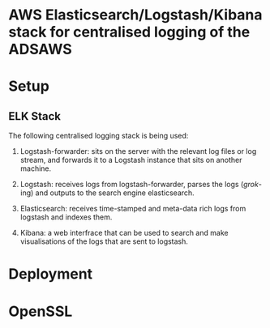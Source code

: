 # AWS Elasticsearch/Logstash/Kibana stack for centralised logging of the ADSAWS

# Setup

## ELK Stack

The following centralised logging stack is being used:

  1. Logstash-forwarder: sits on the server with the relevant log files or log stream, and forwards it to a Logstash instance that sits on another machine.

  1. Logstash: receives logs from logstash-forwarder, parses the logs (*grok*-ing) and outputs to the search engine elasticsearch.

  1. Elasticsearch: receives time-stamped and meta-data rich logs from logstash and indexes them.

  1. Kibana: a web interfrace that can be used to search and make visualisations of the logs that are sent to logstash.

# Deployment

# OpenSSL
